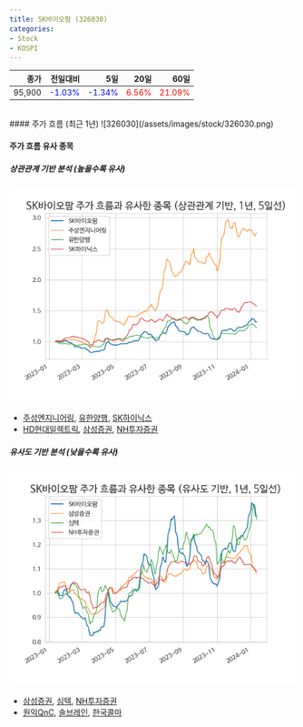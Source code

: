 ```yaml
---
title: SK바이오팜 (326030)
categories:
- Stock
- KOSPI
---
```


|종가|전일대비|5일|20일|60일|
|---:|-------:|--:|---:|---:|
|95,900|<span style="color: blue">-1.03%</span>|<span style="color: blue">-1.34%</span>|<span style="color: red">6.56%</span>|<span style="color: red">21.09%</span>|

<!-- more -->
<br>
#### 주가 흐름 (최근 1년)
![326030](/assets/images/stock/326030.png)

#### 주가 흐름 유사 종목

##### 상관관계 기반 분석 (높을수록 유사)
![326030](/assets/images/stock/326030_corr.png)
- [주성엔지니어링](/036930/), [유한양행](/000100/), [SK하이닉스](/000660/)
- [HD현대일렉트릭](/267260/), [삼성증권](/016360/), [NH투자증권](/005940/)

##### 유사도 기반 분석 (낮을수록 유사)	
![326030](/assets/images/stock/326030_sim.png)
- [삼성증권](/016360/), [심텍](/222800/), [NH투자증권](/005940/)
- [원익QnC](/074600/), [솔브레인](/357780/), [한국콜마](/161890/)